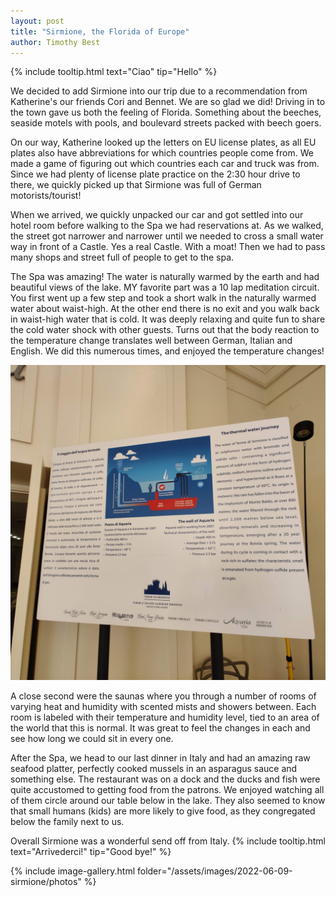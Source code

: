 ```yaml
---
layout: post
title: "Sirmione, the Florida of Europe"
author: Timothy Best
---
```


{% include tooltip.html text="Ciao" tip="Hello" %}

We decided to add Sirmione into our trip due to a recommendation from Katherine's our friends Cori and Bennet. We are so glad we did! Driving in to the town gave us both the feeling of Florida. Something about the beeches, seaside motels with pools, and boulevard streets packed with beech goers. 

On our way, Katherine looked up the letters on EU license plates, as all EU plates also have abbreviations for which countries people come from. We made a game of figuring out which countries each car and truck was from. Since we had plenty of license plate practice on the 2:30 hour drive to there, we quickly picked up that Sirmione was full of German motorists/tourist!

When we arrived, we quickly unpacked our car and got settled into our hotel room before walking to the Spa we had reservations at. As we walked, the street got narrower and narrower until we needed to cross a small water way in front of a Castle. Yes a real Castle. With a moat! Then we had to pass many shops and street full of people to get to the spa.

The Spa was amazing! The water is naturally warmed by the earth and had beautiful views of the lake. MY favorite part was a 10 lap meditation circuit. You first went up a few step and took a short walk in the naturally warmed water about waist-high. At the other end there is no exit and you walk back in waist-high water that is cold. It was deeply relaxing and quite fun to share the cold water shock with other guests. Turns out that the body reaction to the temperature change translates well between German, Italian and English. We did this numerous times, and enjoyed the temperature changes!

![info about the spa water](/assets/images/2022-06-09-sirmione/IMG_20220609_184624.jpg)

A close second were the saunas where you through a number of rooms of varying heat and humidity with scented mists and showers between. Each room is labeled with their temperature and humidity level, tied to an area of the world that this is normal. It was great to feel the changes in each and see how long we could sit in every one. 

After the Spa, we head to our last dinner in Italy and had an amazing raw seafood platter, perfectly cooked mussels in an asparagus sauce and something else. The restaurant was on a dock and the ducks and fish were quite accustomed to getting food from the patrons. We enjoyed watching all of them circle around our table below in the lake. They also seemed to know that small humans (kids) are more likely to give food, as they congregated below the family next to us. 

Overall Sirmione was a wonderful send off from Italy. {% include tooltip.html text="Arrivederci!" tip="Good bye!" %}

{% include image-gallery.html folder="/assets/images/2022-06-09-sirmione/photos" %}

